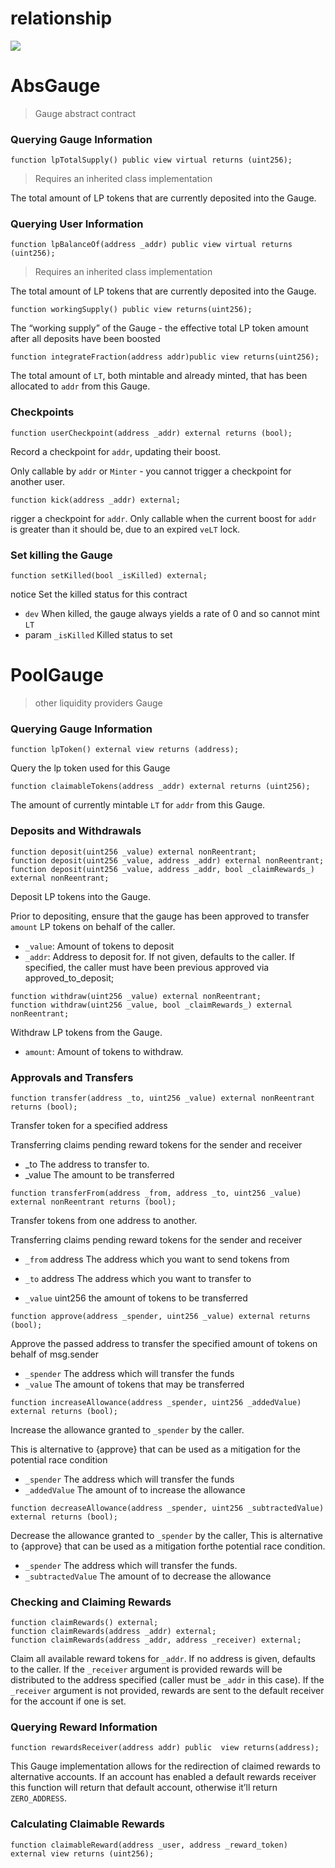 
# relationship

![](./images/gauge1.png)


# AbsGauge

> Gauge abstract contract

###  Querying Gauge Information

```solidity
function lpTotalSupply() public view virtual returns (uint256);
```

>  Requires an inherited class implementation

The total amount of LP tokens that are currently deposited into the Gauge.




### Querying User Information


```solidity
function lpBalanceOf(address _addr) public view virtual returns (uint256);
```

> Requires an inherited class implementation

The total amount of LP tokens that are currently deposited into the Gauge.



```solidity
function workingSupply() public view returns(uint256);
```

The “working supply” of the Gauge - the effective total LP token amount after all deposits have been boosted



```solidity
function integrateFraction(address addr)public view returns(uint256);
```

The total amount of `LT`, both mintable and already minted, that has been allocated to `addr` from this Gauge.




### Checkpoints

```solidity
function userCheckpoint(address _addr) external returns (bool);
```

Record a checkpoint for `addr`, updating their boost.

Only callable by `addr` or `Minter` - you cannot trigger a checkpoint for another user.



```solidity
function kick(address _addr) external;
```

rigger a checkpoint for `addr`. Only callable when the current boost for `addr` is greater than it should be, due to an expired `veLT` lock.



### Set killing the Gauge

```solidity
function setKilled(bool _isKilled) external;
```

notice Set the killed status for this contract
* `dev` When killed, the gauge always yields a rate of 0 and so cannot mint `LT`
* param `_isKilled` Killed status to set




# PoolGauge
> other liquidity providers Gauge

### Querying Gauge Information

```solidity
function lpToken() external view returns (address);
```

Query the lp token used for this Gauge



```solidity
function claimableTokens(address _addr) external returns (uint256);
```

The amount of currently mintable `LT` for `addr` from this Gauge.





### Deposits and Withdrawals

```solidity
function deposit(uint256 _value) external nonReentrant;
function deposit(uint256 _value, address _addr) external nonReentrant;
function deposit(uint256 _value, address _addr, bool _claimRewards_) external nonReentrant;
```

Deposit LP tokens into the Gauge.

Prior to depositing, ensure that the gauge has been approved to transfer `amount` LP tokens on behalf of the caller.

- `_value`: Amount of tokens to deposit
- `_addr`: Address to deposit for. If not given, defaults to the caller. If specified, the caller must have been previous approved via approved_to_deposit;



```
function withdraw(uint256 _value) external nonReentrant;
function withdraw(uint256 _value, bool _claimRewards_) external nonReentrant;
```

Withdraw LP tokens from the Gauge.

* `amount`: Amount of tokens to withdraw.



### Approvals and Transfers

```solidity
function transfer(address _to, uint256 _value) external nonReentrant returns (bool);
```

Transfer token for a specified address

Transferring claims pending reward tokens for the sender and receiver

* _to The address to transfer to.
* _value The amount to be transferred



```solidity
function transferFrom(address _from, address _to, uint256 _value) external nonReentrant returns (bool);
```

Transfer tokens from one address to another.

Transferring claims pending reward tokens for the sender and receiver

* `_from` address The address which you want to send tokens from

* `_to` address The address which you want to transfer to

* `_value` uint256 the amount of tokens to be transferred



```solidity
function approve(address _spender, uint256 _value) external returns (bool);
```

Approve the passed address to transfer the specified amount of tokens on behalf of msg.sender

* `_spender` The address which will transfer the funds
* `_value` The amount of tokens that may be transferred



```solidity
function increaseAllowance(address _spender, uint256 _addedValue) external returns (bool);
```

Increase the allowance granted to `_spender` by the caller.

This is alternative to {approve} that can be used as a mitigation for the potential race condition

* `_spender` The address which will transfer the funds
* `_addedValue` The amount of to increase the allowance



```solidity
function decreaseAllowance(address _spender, uint256 _subtractedValue) external returns (bool);
```

Decrease the allowance granted to `_spender` by the caller, This is alternative to {approve} that can be used as a mitigation forthe potential race condition.

* `_spender` The address which will transfer the funds.
* `_subtractedValue` The amount of to decrease the allowance





### Checking and Claiming Rewards



```solidity
function claimRewards() external;
function claimRewards(address _addr) external;
function claimRewards(address _addr, address _receiver) external;
```

Claim all available reward tokens for `_addr`. If no address is given, defaults to the caller. If the `_receiver` argument is provided rewards will be distributed to the address specified (caller must be `_addr` in this case). If the `_receiver` argument is not provided, rewards are sent to the default receiver for the account if one is set.



### Querying Reward Information

```solidity
function rewardsReceiver(address addr) public  view returns(address);
```

This Gauge implementation allows for the redirection of claimed rewards to alternative accounts. If an account has enabled a default rewards receiver this function will return that default account, otherwise it’ll return `ZERO_ADDRESS`.



### Calculating Claimable Rewards



``` solidity
function claimableReward(address _user, address _reward_token) external view returns (uint256);
```